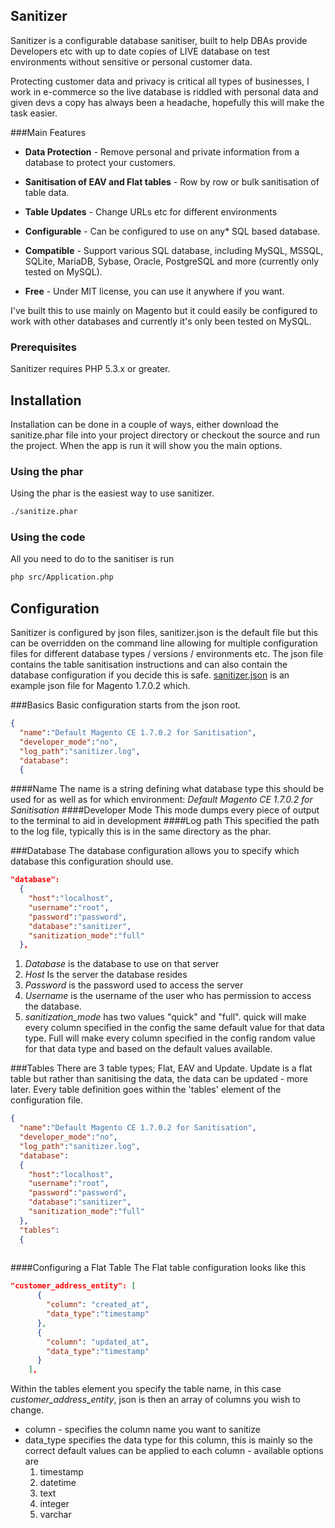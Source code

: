 ## Sanitizer
Sanitizer is a configurable database sanitiser, built to help DBAs provide Developers etc with up to date copies of LIVE database on test environments without sensitive or personal customer data. 

Protecting customer data and privacy is critical all types of businesses, I work in e-commerce so the live database is riddled with personal data and given devs a copy has always been a headache, hopefully this will make the task easier. 

###Main Features

* **Data Protection** - Remove personal and private information from a database to protect your customers.

* **Sanitisation of EAV and Flat tables** - Row by row or bulk sanitisation of table data.

* **Table Updates** - Change URLs etc for different environments

* **Configurable** - Can be configured to use on any* SQL based database.

* **Compatible** - Support various SQL database, including MySQL, MSSQL, SQLite, MariaDB, Sybase, Oracle, PostgreSQL and more (currently only tested on MySQL).

* **Free** - Under MIT license, you can use it anywhere if you want.

I've built this to use mainly on Magento but it could easily be configured to work with other databases and currently it's only been tested on MySQL.

### Prerequisites

Sanitizer requires PHP 5.3.x or greater.

## Installation

Installation can be done in a couple of ways, either download the sanitize.phar file into your project directory or checkout the source and run the project. When the app is run it will show you the main options.

### Using the phar
Using the phar is the easiest way to use sanitizer. 

```bash
./sanitize.phar
```

### Using the code
All you need to do to the sanitiser is run

```bash
php src/Application.php
```

## Configuration
Sanitizer is configured by json files, sanitizer.json is the default file but this can be overridden on the command line allowing for multiple configuration files for different database types / versions / environments etc. The json file contains the table sanitisation instructions and can also contain the database configuration if you decide this is safe. [sanitizer.json](sanitizer.json) is an example json file for Magento 1.7.0.2 which.

###Basics
Basic configuration starts from the json root. 

```json
{
  "name":"Default Magento CE 1.7.0.2 for Sanitisation",
  "developer_mode":"no",
  "log_path":"sanitizer.log",
  "database":
  {
```
####Name
The name is a string defining what database type this should be used for as well as for which environment: *Default Magento CE 1.7.0.2 for Sanitisation*
####Developer Mode
This mode dumps every piece of output to the terminal to aid in development
####Log path
This specified the path to the log file, typically this is in the same directory as the phar. 

###Database
The database configuration allows you to specify which database this configuration should use. 

```json
"database":
  {
    "host":"localhost",
    "username":"root",
    "password":"password",
    "database":"sanitizer",
    "sanitization_mode":"full"
  },
```

1. _Database_ is the database to use on that server
2. _Host_ Is the server the database resides
3. _Password_ is the password used to access the server
4. _Username_ is the username of the user who has permission to access the database. 
5. _sanitization_mode_ has two values "quick" and "full". quick will make every column specified in the config the same default value for that data type. Full will make every column specified in the config random value for that data type and based on the default values available.

###Tables
There are 3 table types; Flat, EAV and Update. Update is a flat table but rather than sanitising the data, the data can be updated - more later.
Every table definition goes within the 'tables' element of the configuration file. 

```json
{
  "name":"Default Magento CE 1.7.0.2 for Sanitisation",
  "developer_mode":"no",
  "log_path":"sanitizer.log",
  "database":
  {
    "host":"localhost",
    "username":"root",
    "password":"password",
    "database":"sanitizer",
    "sanitization_mode":"full"
  },
  "tables":
  {
   
```

####Configuring a Flat Table
The Flat table configuration looks like this
```json
"customer_address_entity": [
      {
        "column": "created_at",
        "data_type":"timestamp"
      },
      {
        "column": "updated_at",
        "data_type":"timestamp"
      }
    ],
```

Within the tables element you specify the table name, in this case *customer_address_entity*, json is then an array of columns you wish to change. 

* column - specifies the column name you want to sanitize
* data_type specifies the data type for this column, this is mainly so the correct default values can be applied to each column - available options are
   1. timestamp
   2. datetime
   3. text
   4. integer
   5. varchar


